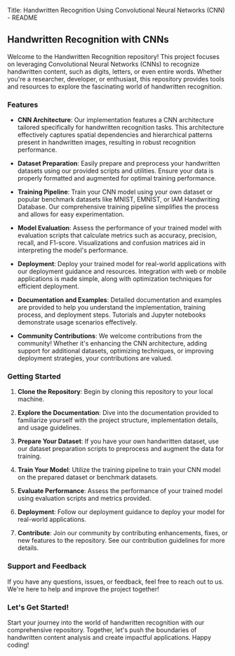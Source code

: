 Title: Handwritten Recognition Using Convolutional Neural Networks (CNN) - README

## Handwritten Recognition with CNNs

Welcome to the Handwritten Recognition repository! This project focuses on leveraging Convolutional Neural Networks (CNNs) to recognize handwritten content, such as digits, letters, or even entire words. Whether you're a researcher, developer, or enthusiast, this repository provides tools and resources to explore the fascinating world of handwritten recognition.

### Features

- **CNN Architecture**: Our implementation features a CNN architecture tailored specifically for handwritten recognition tasks. This architecture effectively captures spatial dependencies and hierarchical patterns present in handwritten images, resulting in robust recognition performance.

- **Dataset Preparation**: Easily prepare and preprocess your handwritten datasets using our provided scripts and utilities. Ensure your data is properly formatted and augmented for optimal training performance.

- **Training Pipeline**: Train your CNN model using your own dataset or popular benchmark datasets like MNIST, EMNIST, or IAM Handwriting Database. Our comprehensive training pipeline simplifies the process and allows for easy experimentation.

- **Model Evaluation**: Assess the performance of your trained model with evaluation scripts that calculate metrics such as accuracy, precision, recall, and F1-score. Visualizations and confusion matrices aid in interpreting the model's performance.

- **Deployment**: Deploy your trained model for real-world applications with our deployment guidance and resources. Integration with web or mobile applications is made simple, along with optimization techniques for efficient deployment.

- **Documentation and Examples**: Detailed documentation and examples are provided to help you understand the implementation, training process, and deployment steps. Tutorials and Jupyter notebooks demonstrate usage scenarios effectively.

- **Community Contributions**: We welcome contributions from the community! Whether it's enhancing the CNN architecture, adding support for additional datasets, optimizing techniques, or improving deployment strategies, your contributions are valued.

### Getting Started

1. **Clone the Repository**: Begin by cloning this repository to your local machine.

2. **Explore the Documentation**: Dive into the documentation provided to familiarize yourself with the project structure, implementation details, and usage guidelines.

3. **Prepare Your Dataset**: If you have your own handwritten dataset, use our dataset preparation scripts to preprocess and augment the data for training.

4. **Train Your Model**: Utilize the training pipeline to train your CNN model on the prepared dataset or benchmark datasets.

5. **Evaluate Performance**: Assess the performance of your trained model using evaluation scripts and metrics provided.

6. **Deployment**: Follow our deployment guidance to deploy your model for real-world applications.

7. **Contribute**: Join our community by contributing enhancements, fixes, or new features to the repository. See our contribution guidelines for more details.

### Support and Feedback

If you have any questions, issues, or feedback, feel free to reach out to us. We're here to help and improve the project together!

### Let's Get Started!

Start your journey into the world of handwritten recognition with our comprehensive repository. Together, let's push the boundaries of handwritten content analysis and create impactful applications. Happy coding!
